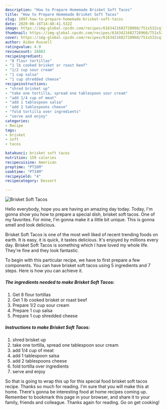 ```yaml
---
description: "How to Prepare Homemade Brisket Soft Tacos"
title: "How to Prepare Homemade Brisket Soft Tacos"
slug: 1097-how-to-prepare-homemade-brisket-soft-tacos
date: 2020-06-16T14:48:41.532Z
image: https://img-global.cpcdn.com/recipes/6163421682728960/751x532cq70/brisket-soft-tacos-recipe-main-photo.jpg
thumbnail: https://img-global.cpcdn.com/recipes/6163421682728960/751x532cq70/brisket-soft-tacos-recipe-main-photo.jpg
cover: https://img-global.cpcdn.com/recipes/6163421682728960/751x532cq70/brisket-soft-tacos-recipe-main-photo.jpg
author: Aiden Russell
ratingvalue: 4.9
reviewcount: 26882
recipeingredient:
- "8 flour tortillas"
- "1 lb cooked brisket or roast beef"
- "1/2 cup sour cream"
- "1 cup salsa"
- "1 cup shredded cheese"
recipeinstructions:
- "shred brisket up"
- "take one tortilla, spread one tablespoon sour cream"
- "add 1/4 cup of meat"
- "add 1 tablespoon salsa"
- "add 2 tablespoons cheese"
- "fold tortilla over ingredients"
- "serve and enjoy"
categories:
- Recipe
tags:
- brisket
- soft
- tacos

katakunci: brisket soft tacos 
nutrition: 159 calories
recipecuisine: American
preptime: "PT26M"
cooktime: "PT34M"
recipeyield: "4"
recipecategory: Dessert

---
```



![Brisket Soft Tacos](https://img-global.cpcdn.com/recipes/6163421682728960/751x532cq70/brisket-soft-tacos-recipe-main-photo.jpg)

Hello everybody, hope you are having an amazing day today. Today, I'm gonna show you how to prepare a special dish, brisket soft tacos. One of my favorites. For mine, I'm gonna make it a little bit unique. This is gonna smell and look delicious.



Brisket Soft Tacos is one of the most well liked of recent trending foods on earth. It is easy, it is quick, it tastes delicious. It's enjoyed by millions every day. Brisket Soft Tacos is something which I have loved my whole life. They're fine and they look fantastic.


To begin with this particular recipe, we have to first prepare a few components. You can have brisket soft tacos using 5 ingredients and 7 steps. Here is how you can achieve it.

<!--inarticleads1-->

##### The ingredients needed to make Brisket Soft Tacos:

1. Get 8 flour tortillas
1. Get 1 lb cooked brisket or roast beef
1. Prepare 1/2 cup sour cream
1. Prepare 1 cup salsa
1. Prepare 1 cup shredded cheese




<!--inarticleads2-->

##### Instructions to make Brisket Soft Tacos:

1. shred brisket up
1. take one tortilla, spread one tablespoon sour cream
1. add 1/4 cup of meat
1. add 1 tablespoon salsa
1. add 2 tablespoons cheese
1. fold tortilla over ingredients
1. serve and enjoy




So that is going to wrap this up for this special food brisket soft tacos recipe. Thanks so much for reading. I'm sure that you will make this at home. There's gonna be interesting food at home recipes coming up. Remember to bookmark this page in your browser, and share it to your family, friends and colleague. Thanks again for reading. Go on get cooking!
